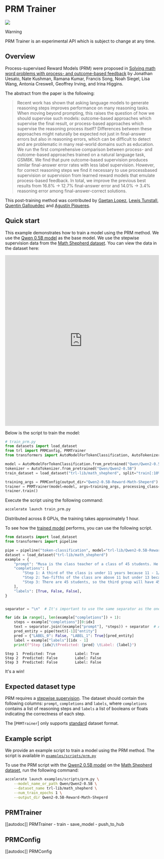 # PRM Trainer

[![](https://img.shields.io/badge/All_models-PRM-blue)](https://huggingface.co/models?other=prm,trl)

> [!WARNING]
> PRM Trainer is an experimental API which is subject to change at any time.

## Overview

Process-supervised Reward Models (PRM) were proposed in [Solving math word problems with process- and outcome-based feedback](https://huggingface.co/papers/2211.14275) by Jonathan Uesato, Nate Kushman, Ramana Kumar, Francis Song, Noah Siegel, Lisa Wang, Antonia Creswell, Geoffrey Irving, and Irina Higgins.

The abstract from the paper is the following:

> Recent work has shown that asking language models to generate reasoning steps improves performance on many reasoning tasks. When moving beyond prompting, this raises the question of how we should supervise such models: outcome-based approaches which supervise the final result, or process-based approaches which supervise the reasoning process itself? Differences between these approaches might naturally be expected not just in final-answer errors but also in reasoning errors, which can be difficult to detect and are problematic in many real-world domains such as education. We run the first comprehensive comparison between process- and outcome-based approaches trained on a natural language task, GSM8K. We find that pure outcome-based supervision produces similar final-answer error rates with less label supervision. However, for correct reasoning steps we find it necessary to use processbased supervision or supervision from learned reward models that emulate process-based feedback. In total, we improve the previous best results from 16.8% → 12.7% final-answer error and 14.0% → 3.4% reasoning error among final-answer-correct solutions.

This post-training method was contributed by [Gaetan Lopez](https://github.com/gaetanlop), [Lewis Tunstall](https://huggingface.co/lewtun), [Quentin Gallouédec](https://huggingface.co/qgallouedec) and [Agustín Piqueres](https://huggingface.co/plaguss).


## Quick start

This example demonstrates how to train a model using the PRM method. We use the [Qwen 0.5B model](https://huggingface.co/Qwen/Qwen2-0.5B) as the base model. We use the stepwise supervision data from the [Math Shepherd dataset](https://huggingface.co/datasets/trl-lib/math_shepherd). You can view the data in the dataset here:

<iframe
  src="https://huggingface.co/datasets/trl-lib/math_shepherd/embed/viewer/default/train?row=0"
  frameborder="0"
  width="100%"
  height="560px"
></iframe>

Below is the script to train the model:

```python
# train_prm.py
from datasets import load_dataset
from trl import PRMConfig, PRMTrainer
from transformers import AutoModelForTokenClassification, AutoTokenizer

model = AutoModelForTokenClassification.from_pretrained("Qwen/Qwen2-0.5B", num_labels=2)
tokenizer = AutoTokenizer.from_pretrained("Qwen/Qwen2-0.5B")
train_dataset = load_dataset("trl-lib/math_shepherd", split="train[:10%]")

training_args = PRMConfig(output_dir="Qwen2-0.5B-Reward-Math-Sheperd")
trainer = PRMTrainer(model=model, args=training_args, processing_class=tokenizer, train_dataset=train_dataset)
trainer.train()
```

Execute the script using the following command:

```bash
accelerate launch train_prm.py
```

Distributed across 8 GPUs, the training takes approximately 1 hour.

To see how the [trained model](https://huggingface.co/trl-lib/Qwen2-0.5B-Reward-Math-Sheperd) performs, you can use the following script.


```python
from datasets import load_dataset
from transformers import pipeline

pipe = pipeline("token-classification", model="trl-lib/Qwen2-0.5B-Reward-Math-Sheperd")
dataset = load_dataset("trl-lib/math_shepherd")
example = {
    "prompt": "Musa is the class teacher of a class of 45 students. He wants to split them into three groups by age. If a third of the class is under 11 years, and two-fifths are above 11 but under 13, how many students will be in the third group (13 years and above)?",
    "completions": [
        "Step 1: A third of the class is under 11 years because 11 - 1/3 = <<11-1/3=7>>7.",
        "Step 2: Two-fifths of the class are above 11 but under 13 because 2/5 * 11 = <<2/5*11=8>>8.",
        "Step 3: There are 45 students, so the third group will have 45 - 7 - 8 = <<45-7-8=20>>20 students. The answer is: 20",
    ],
    "labels": [True, False, False],
}


separator = "\n"  # It's important to use the same separator as the one used during training

for idx in range(1, len(example["completions"]) + 1):
    steps = example["completions"][0:idx]
    text = separator.join((example["prompt"], *steps)) + separator  # Add a separator between the prompt and each steps
    pred_entity = pipe(text)[-1]["entity"]
    pred = {"LABEL_0": False, "LABEL_1": True}[pred_entity]
    label = example["labels"][idx - 1]
    print(f"Step {idx}\tPredicted: {pred} \tLabel: {label}")
```

```text
Step 1  Predicted: True         Label: True
Step 2  Predicted: False        Label: False
Step 3  Predicted: False        Label: False
```

It's a win!

## Expected dataset type

PRM requires a [stepwise supervision](dataset_formats#stepwise-supervision).
The dataset should contain the following columns: `prompt`, `completions` and `labels`, where `completions` contains a list of reasoning steps and `labels` a list of booleans or floats indicating the correctness of each step.

The [`PRMTrainer`] only supports [standard](dataset_formats#standard) dataset format.

## Example script

We provide an example script to train a model using the PRM method. The script is available in [`examples/scripts/prm.py`](https://github.com/huggingface/trl/blob/main/examples/scripts/prm.py)

To use the PRM script with the [Qwen2 0.5B model](https://huggingface.co/Qwen/Qwen2-0.5B) on the [Math Shepherd dataset](https://huggingface.co/datasets/trl-lib/math_shepherd), run the following command:

```bash
accelerate launch examples/scripts/prm.py \
    --model_name_or_path Qwen/Qwen2-0.5B \
    --dataset_name trl-lib/math_shepherd \
    --num_train_epochs 1 \
    --output_dir Qwen2-0.5B-Reward-Math-Sheperd
```

## PRMTrainer

[[autodoc]] PRMTrainer
    - train
    - save_model
    - push_to_hub

## PRMConfig

[[autodoc]] PRMConfig
